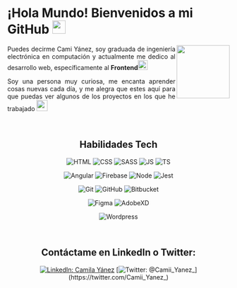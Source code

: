 # ¡Hola Mundo! Bienvenidos a mi GitHub <img src="https://simpleicons.org/icons/github.svg" width="30">

<img align='right' src="https://i.pinimg.com/originals/f2/ce/c9/f2cec98f06e8f66ff0bcfb2ffdb413eb.jpg" width="120">

<p style="text-align: justify">Puedes decirme Cami Yánez, soy graduada de ingeniería electrónica en computación y actualmente me dedico al desarrollo web, específicamente al <b>Frontend</b><img src="https://img.icons8.com/nolan/64/like.png"/ width=22></p>
<p style="text-align: justify">Soy una persona muy curiosa, me encanta aprender cosas nuevas cada día, y me alegra que estes aquí para que puedas ver algunos de los proyectos en los que he trabajado <img src="https://img.icons8.com/nolan/64/christmas-star.png" width=25/></p>

<div align="center">
  
<br>  
  
## Habilidades Tech

![HTML](https://img.shields.io/badge/html--yellow?style=social&logo=HTML5)
![CSS](https://img.shields.io/badge/css--yellow?style=social&logo=CSS3)
![SASS](https://img.shields.io/badge/Sass--yellow?style=social&logo=Sass)
![JS](https://img.shields.io/badge/JavaScript--yellow?style=social&logo=JavaScript)
![TS](https://img.shields.io/badge/TypeScript--yellow?style=social&logo=TypeScript)

![Angular](https://img.shields.io/badge/Angular--yellow?style=social&logo=Angular)
![Firebase](https://img.shields.io/badge/Firebase--yellow?style=social&logo=Firebase)
![Node](https://img.shields.io/badge/Node--yellow?style=social&logo=Node.js)
![Jest](https://img.shields.io/badge/Jest--yellow?style=social&logo=Jest)

![Git](https://img.shields.io/badge/Git--yellow?style=social&logo=Git)
![GitHub](https://img.shields.io/badge/GitHub--yellow?style=social&logo=GitHub)
![Bitbucket](https://img.shields.io/badge/Bitbucket--yellow?style=social&logo=Bitbucket)

![Figma](https://img.shields.io/badge/Figma--yellow?style=social&logo=Figma)
![AdobeXD](https://img.shields.io/badge/AdobeXD--yellow?style=social&logo=Adobe-XD)

![Wordpress](https://img.shields.io/badge/Wordpress--yellow?style=social&logo=Wordpress)

<br>

## Contáctame en LinkedIn o Twitter: 
  
  [![LinkedIn: Camila Yánez](https://img.shields.io/badge/LinkedIn--886CE4?style=for-the-badge&logo=LinkedIn&link=http:www.linkedin.com/in/camila-y%C3%A1nez)](https://www.linkedin.com/in/camila-y%C3%A1nez/)
  [![Twitter: @Camii_Yanez_](https://img.shields.io/badge/Twitter--886CE4?style=for-the-badge&logo=twitter&link=https://twitter.com/Camii_Yanez_)](https://twitter.com/Camii_Yanez_)

</div>
